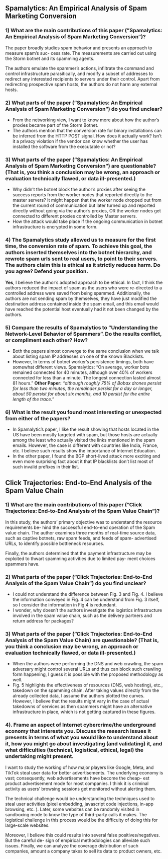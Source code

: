 ## Spamalytics: An Empirical Analysis of Spam Marketing Conversion
### 1) What are the main contributions of this paper (”Spamalytics: An Empirical Analysis of Spam Marketing Conversion”)?
The paper broadly studies spam behavior and presents an approach to measure spam’s suc-
cess rate. The measurements are carried out using the Storm botnet and its spamming agents.

The authors emulate the spammer’s actions, infiltrate the command and control infrastructure
parasitically, and modify a subset of addresses to redirect any interested recipients to servers
under their control. Apart from redirecting prospective spam hosts, the authors do not harm
any external hosts.

### 2) What parts of the paper (”Spamalytics: An Empirical Analysis of Spam Marketing Conversion”) do you find unclear?

- From the networking view, I want to know more about how the author’s proxies became
part of the Storm Botnet.
- The authors mention that the conversion rate for binary installations can be inferred
from the HTTP POST signal. How does it actually work? Isn’t it a privacy violation if
the vendor can know whether the user has installed the software from the executable or
not?

### 3) What parts of the paper (”Spamalytics: An Empirical Analysis of Spam Marketing Conversion”) are questionable? (That is, you think a conclusion may be wrong, an approach or evaluation technically flawed, or data ill-presented.)

- Why didn’t the botnet block the author’s proxies after seeing the success reports from
the worker nodes that reported directly to the master servers? It might happen that the
worker node dropped out from the current round of communication but later turned up
and reported directly without going via the author’s proxies, OR the worker nodes get
connected to different proxies controlled by Master servers.
- How the attack would take place if the ongoing communication in botnet infrastructure
is encrypted in some form.

### 4) The Spamalytics study allowed us to measure for the first time, the conversion rate of spam. To achieve this goal, the authors inserted themselves into the botnet hierarchy, and rewrote spam urls sent to real users, to point to their servers. The authors claim this is ethical as it strictly reduces harm. Do you agree? Defend your position.

**Yes**, I believe the author’s adopted approach to be ethical. In fact, I think the authors reduced
the impact of spam as the users who were re-directed to a controlled address were saved from
being spammed. Additionally, the authors are not sending spam by themselves, they have just
modified the destination address contained inside the spam email, and this email would have
reached the potential host eventually had it not been changed by the authors.

### 5) Compare the results of Spamalytics to ”Understanding the Network-Level Behavior of Spammers”. Do the results conflict, or compliment each other? How?

- Both the papers almost converge to the same conclusion when we talk about listing spam
IP addresses on one of the known Blacklists.
- However, In terms of botnet worker’s persistence timings, both have somewhat different
views.
Spamalytics: “On average, worker bots remained connected for 40 minutes, although over
40% of workers connected for less than a minute. The longest connection lasted almost
81 hours.”
**Other Paper:** *“although roughly 75% of Bobax drones persist for less than two minutes,
the remainder persist for a day or longer, about 50 persist for about six months, and 10
persist for the entire length of the trace.”*

### 6) What is the result you found most interesting or unexpected from either of the papers?

- In Spamalytic’s paper, I like the result showing that hosts located in the US have been
mostly targeted with spam, but those hosts are actually among the least who actually
visited the links mentioned in the spam emails. However, the case is different with
countries like India, France, etc. I believe such results show the importance of Internet
Education.
- In the other paper, I found the BGP short-lived attack more exciting and even more
surprising fact about it that IP blacklists don’t list most of such invalid prefixes in their
list.

## Click Trajectories: End-to-End Analysis of the Spam Value Chain
### 1) What are the main contributions of this paper (”Click Trajectories: End-to-End Analysis of the Spam Value Chain”)?

In this study, the authors’ primary objective was to understand the resource requirements be-
hind the successful end-to-end operation of the Spam value chain. The author examines three
months of real-time source data, such as captive botnets, raw spam feeds, and feeds of spam-
advertised URLs, to identify possible bottleneck resources. 

Finally, the authors determined that
the payment infrastructure may be exploited to thwart spamming activities due to limited pay-
ment choices spammers have.

### 2) What parts of the paper (”Click Trajectories: End-to-End Analysis of the Spam Value Chain”) do you find unclear?

- I could not understand the difference between Fig. 3 and Fig. 4. I believe the information
conveyed in Fig. 4 can be understand from Fig. 3 itself, so I consider the information in
Fig.4 is redundant.
- I wonder, why doesn’t the authors investigate the logistics infrastructure involved in the
spam value chain, such as the delivery partners and return address for packages?

### 3) What parts of the paper (”Click Trajectories: End-to-End Analysis of the Spam Value Chain) are questionable? (That is, you think a conclusion may be wrong, an approach or evaluation technically flawed, or data ill-presented.)

- When the authors were performing the DNS and web crawling, the spam adversary
might control several URLs and thus can block such crawling form happening, I guess it
is possible with the proposed methodology as well.
- Fig. 5 highlights the effectiveness of resources (DNS, web hosting), etc., takedown on
the spamming chain. After taking values directly from the already collected data, I
assume the authors plotted the curves. However, I believe that the results might vary
in the case of actual takedowns of services as then spammers might have an alternative
infrastructure in place, which is not getting captured in these figures.

### 4). Frame an aspect of Internet cybercrime/the underground economy that interests you. Discuss the research issues it presents in terms of what you would like to understand about it, how you might go about investigating (and validating) it, and what difficulties (technical, logistical, ethical, legal) the undertaking might present.

I want to study the working of how major players like Google, Meta, and TikTok steal user data
for better advertisements.
The underlying economy is vast; consequently, web advertisements have become the cheap-
est product advertisement mode for most companies.
I think it is criminal activity as users’ browsing sessions get monitored without alerting them.

The technical challenge would be understanding the techniques used to steal user activities
(pixel embedding, javascript code injections, in-app browsing, etc. ). Later, some websites can
be randomly visited in sandboxing mode to know the type of third-party calls it makes. The
logistical challenge in this process would be the difficulty of doing this for large-scale websites.

Moreover, I believe this could results into several false positives/negatives. But the careful de-
sign of empirical methodologies can alleviate such issues. Finally, we can analyze the coverage
distribution of such companies, amount a company takes to sell its data to product owners, etc.
